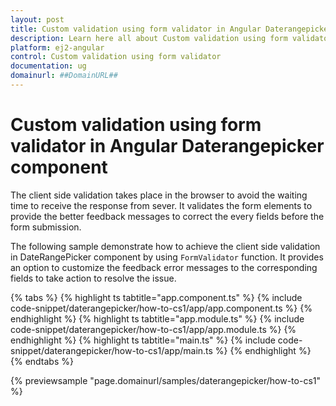 ```yaml
---
layout: post
title: Custom validation using form validator in Angular Daterangepicker component | Syncfusion
description: Learn here all about Custom validation using form validator in Syncfusion Angular Daterangepicker component of Syncfusion Essential JS 2 and more.
platform: ej2-angular
control: Custom validation using form validator 
documentation: ug
domainurl: ##DomainURL##
---
```


# Custom validation using form validator in Angular Daterangepicker component

The client side validation takes place in the browser to avoid the waiting time to receive the response from sever. It validates the form elements to provide the better feedback messages to correct the every fields before the form submission.

The following sample demonstrate how to achieve the client side validation in DateRangePicker component by using `FormValidator` function. It provides an option to customize the feedback error messages to the corresponding fields to take action to resolve the issue.

{% tabs %}
{% highlight ts tabtitle="app.component.ts" %}
{% include code-snippet/daterangepicker/how-to-cs1/app/app.component.ts %}
{% endhighlight %}
{% highlight ts tabtitle="app.module.ts" %}
{% include code-snippet/daterangepicker/how-to-cs1/app/app.module.ts %}
{% endhighlight %}
{% highlight ts tabtitle="main.ts" %}
{% include code-snippet/daterangepicker/how-to-cs1/app/main.ts %}
{% endhighlight %}
{% endtabs %}
  
{% previewsample "page.domainurl/samples/daterangepicker/how-to-cs1" %}
